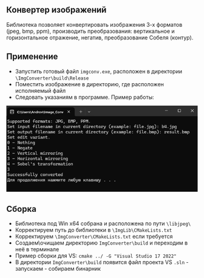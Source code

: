 ## Конвертер изображений

Библиотека позволяет конвертировать изображения 3-х форматов (jpeg, bmp, ppm), производить преобразования: вертикальное и горизонтальное отражение, негатив, преобразование Собеля (контур).

## Применение

- Запустить готовый файл ```imgconv.exe```, расположен в директории ```\ImgConverter\build\Release```
- Поместить изображение в директорию, где расположен исполняемый файл
- Следовать указаниям в программе. Пример работы:

<img src="https://raw.githubusercontent.com/VladimirKMr/Image_Converter-JPG-BMP-PPM/main/screens/main.png"/>

## Сборка

- Библиотека под Win x64 собрана и расположена по пути ```\libjpeg\```
- Корректируем путь до библиотеки в ```\ImgLib\CMakeLists.txt```
- Корректируем ```\ImgConverter\CMakeLists.txt``` если требуется
- Создаем\очищаем директорию ```ImgConverter\build``` и переходим в неё в терминале
- Пример сборки для VS: ```cmake ../ -G "Visual Studio 17 2022"```
- В директории ```ImgConverter\build``` появится файл проекта VS ```.sln``` - запускаем - собираем бинарник
